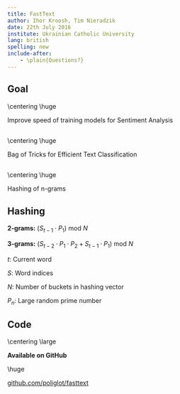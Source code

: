 ```yaml
---
title: FastText
author: Ihor Kroosh, Tim Nieradzik
date: 22th July 2016
institute: Ukrainian Catholic University
lang: british
spelling: new
include-after:
    - \plain{Questions?}
---
```


## Goal
\centering
\huge

Improve speed of training models for Sentiment Analysis

##
\centering
\huge

Bag of Tricks for Efficient Text Classification

##
\centering
\huge

Hashing of n-grams

## Hashing
**2-grams:** $(S_{t - 1} \cdot P_1)\ \text{mod}\ N$

**3-grams:** $(S_{t - 2} \cdot P_1 \cdot P_2 + S_{t - 1} \cdot P_1)\ \text{mod}\ N$

$t$: Current word

$S$: Word indices

$N$: Number of buckets in hashing vector

$P_n$: Large random prime number

## Code
\centering
\large

**Available on GitHub**

\huge

[github.com/poliglot/fasttext](https://github.com/poliglot/fasttext)
